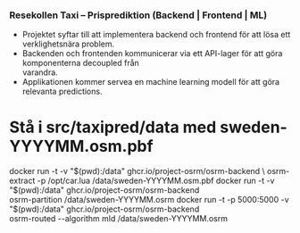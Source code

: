 
### Resekollen Taxi – Pris­prediktion (Backend | Frontend | ML)


 - Projektet syftar till att implementera backend och frontend för att lösa ett verklighetsnära problem.   
 - Backenden och frontenden kommunicerar via ett API-lager för att göra komponenterna decoupled från   
 varandra.   
 - Applikationen kommer servea en machine learning modell för att göra relevanta predictions.


# Stå i src/taxipred/data med sweden-YYYYMM.osm.pbf
docker run -t -v "$(pwd):/data" ghcr.io/project-osrm/osrm-backend \
  osrm-extract -p /opt/car.lua /data/sweden-YYYYMM.osm.pbf
docker run -t -v "$(pwd):/data" ghcr.io/project-osrm/osrm-backend \
  osrm-partition /data/sweden-YYYYMM.osrm
docker run -t -p 5000:5000 -v "$(pwd):/data" ghcr.io/project-osrm/osrm-backend \
  osrm-routed --algorithm mld /data/sweden-YYYYMM.osrm

 
